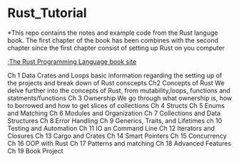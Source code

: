 # Rust_Tutorial
*This repo contains the notes and example code from the Rust languge book. The first chapter of the book has been combines with the second chapter since the first chapter consist of setting up Rust on you computer

;[The Rust Programming Language book site ](https://doc.rust-lang.org/book/)

Ch 1 Data Crates and Loops
    basic information regarding the setting up of the projects and break down of Rust conscepts
Ch2 Concepts of Rust
    We delve further into the concepts of Rust, from mutability,loops, functions and statments/functions
Ch 3 Ownership 
    We go through what ownership is, how to borrowed and how to get slices of collections
Ch 4 Structs
Ch 5 Enums and Matching
Ch 6 Modules and Organization
Ch 7 Collections and Data Structures
Ch 8 Error Handling
Ch 9 Generics, Traits, and Lifetimes
ch 10 Testing and Automation
Ch 11 IO an Command Line 
Ch 12 Iterators and Closures
Ch 13 Cargo and Crates
Ch 14 Smart Pointers
Ch 15 Concurrency 
Ch 16 OOP with Rust
Ch 17 Patterns and matching
Ch 18 Advanced Features
Ch 19 Book Project







